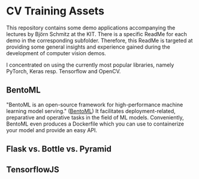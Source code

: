 # CV Training Assets

This repository contains some demo applications accompanying the lectures by Björn Schmitz at the KIT.
There is a specific ReadMe for each demo in the corresponding subfolder.
Therefore, this ReadMe is targeted at providing some general insights and experience gained during the development of computer vision demos.

I concentrated on using the currently most popular libraries, namely PyTorch, Keras resp. Tensorflow and OpenCV.

## BentoML

"BentoML is an open-source framework for high-performance machine learning model serving." ([BentoML](https://docs.bentoml.org/en/latest/))
It facilitates deployment-related, preparative and operative tasks in the field of ML models.
Conveniently, BentoML even produces a Dockerfile which you can use to containerize your model and provide an easy API.

## Flask vs. Bottle vs. Pyramid

## TensorflowJS
